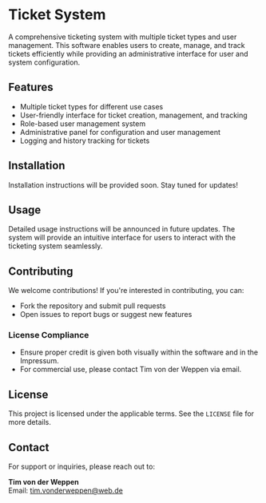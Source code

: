 # Ticket System

A comprehensive ticketing system with multiple ticket types and user management. This software enables users to create, manage, and track tickets efficiently while providing an administrative interface for user and system configuration.

## Features
- Multiple ticket types for different use cases
- User-friendly interface for ticket creation, management, and tracking
- Role-based user management system
- Administrative panel for configuration and user management
- Logging and history tracking for tickets

## Installation
Installation instructions will be provided soon. Stay tuned for updates!

## Usage
Detailed usage instructions will be announced in future updates. The system will provide an intuitive interface for users to interact with the ticketing system seamlessly.

## Contributing
We welcome contributions! If you're interested in contributing, you can:
- Fork the repository and submit pull requests
- Open issues to report bugs or suggest new features

### License Compliance
- Ensure proper credit is given both visually within the software and in the Impressum.
- For commercial use, please contact Tim von der Weppen via email.

## License
This project is licensed under the applicable terms. See the `LICENSE` file for more details.

## Contact
For support or inquiries, please reach out to:

**Tim von der Weppen**  
Email: [tim.vonderweppen@web.de](mailto:tim.vonderweppen@web.de)


